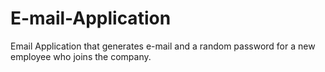# E-mail-Application
Email Application that generates e-mail and a random password for a new employee who joins the company.

